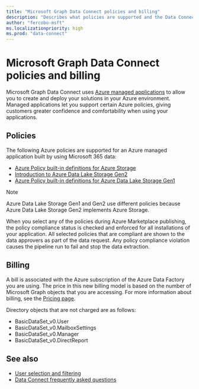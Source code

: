 ```yaml
---
title: "Microsoft Graph Data Connect policies and billing"
description: "Describes what policies are supported and the Data Connect billing model."
author: "fercobo-msft"
ms.localizationpriority: high
ms.prod: "data-connect"
---
```


# Microsoft Graph Data Connect policies and billing

Microsoft Graph Data Connect uses [Azure managed applications](/azure/managed-applications/overview) to allow you to create and deploy your solutions in your Azure environment. Managed applications let you support certain Azure policies, giving customers greater confidence and comfortability when using your applications.

## Policies

The following Azure policies are supported for an Azure managed application built by using Microsoft 365 data:

- [Azure Policy built-in definitions for Azure Storage](/azure/storage/common/policy-reference)
- [Introduction to Azure Data Lake Storage Gen2](/azure/storage/blobs/data-lake-storage-introduction)
- [Azure Policy built-in definitions for Azure Data Lake Storage Gen1](/azure/data-lake-store/policy-reference)

> [!NOTE]
> Azure Data Lake Storage Gen1 and Gen2 use different policies because Azure Data Lake Storage Gen2 implements Azure Storage.

When you select any of the policies during Azure Marketplace publishing, the policy compliance status is checked and enforced for all installations of your application. All selected policies that are compliant are shown to the data approvers as part of the data request. Any policy compliance violation causes the pipeline run to fail and stop the data extraction.

## Billing

A bill is associated with the Azure subscription of the Azure Data Factory you are using. The price in this new billing model is based on the number of Microsoft Graph objects that you are accessing. For more information about billing, see the [Pricing page](https://azure.microsoft.com/pricing/details/graph-data-connect/).

Directory objects that are not charged are as follows:

- BasicDataSet_v0.User
- BasicDataSet_v0.MailboxSettings
- BasicDataSet_v0.Manager
- BasicDataSet_v0.DirectReport

## See also

- [User selection and filtering](data-connect-filtering.md)
- [Data Connect frequently asked questions](data-connect-faq.md)
